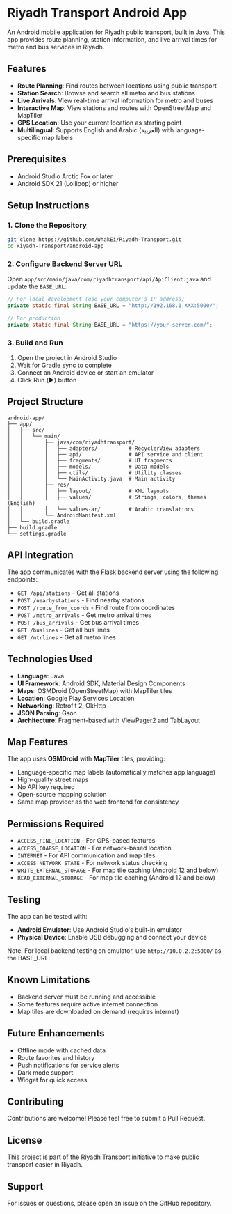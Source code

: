 # Riyadh Transport Android App

An Android mobile application for Riyadh public transport, built in Java. This app provides route planning, station information, and live arrival times for metro and bus services in Riyadh.

## Features

- **Route Planning**: Find routes between locations using public transport
- **Station Search**: Browse and search all metro and bus stations
- **Live Arrivals**: View real-time arrival information for metro and buses
- **Interactive Map**: View stations and routes with OpenStreetMap and MapTiler
- **GPS Location**: Use your current location as starting point
- **Multilingual**: Supports English and Arabic (العربية) with language-specific map labels

## Prerequisites

- Android Studio Arctic Fox or later
- Android SDK 21 (Lollipop) or higher

## Setup Instructions

### 1. Clone the Repository

```bash
git clone https://github.com/WhakEi/Riyadh-Transport.git
cd Riyadh-Transport/android-app
```

### 2. Configure Backend Server URL

Open `app/src/main/java/com/riyadhtransport/api/ApiClient.java` and update the `BASE_URL`:

```java
// For local development (use your computer's IP address)
private static final String BASE_URL = "http://192.168.1.XXX:5000/";

// For production
private static final String BASE_URL = "https://your-server.com/";
```

### 3. Build and Run

1. Open the project in Android Studio
2. Wait for Gradle sync to complete
3. Connect an Android device or start an emulator
4. Click Run (▶️) button

## Project Structure

```
android-app/
├── app/
│   ├── src/
│   │   └── main/
│   │       ├── java/com/riyadhtransport/
│   │       │   ├── adapters/          # RecyclerView adapters
│   │       │   ├── api/               # API service and client
│   │       │   ├── fragments/         # UI fragments
│   │       │   ├── models/            # Data models
│   │       │   ├── utils/             # Utility classes
│   │       │   └── MainActivity.java  # Main activity
│   │       ├── res/
│   │       │   ├── layout/            # XML layouts
│   │       │   ├── values/            # Strings, colors, themes (English)
│   │       │   └── values-ar/         # Arabic translations
│   │       └── AndroidManifest.xml
│   └── build.gradle
├── build.gradle
└── settings.gradle
```

## API Integration

The app communicates with the Flask backend server using the following endpoints:

- `GET /api/stations` - Get all stations
- `POST /nearbystations` - Find nearby stations
- `POST /route_from_coords` - Find route from coordinates
- `POST /metro_arrivals` - Get metro arrival times
- `POST /bus_arrivals` - Get bus arrival times
- `GET /buslines` - Get all bus lines
- `GET /mtrlines` - Get all metro lines

## Technologies Used

- **Language**: Java
- **UI Framework**: Android SDK, Material Design Components
- **Maps**: OSMDroid (OpenStreetMap) with MapTiler tiles
- **Location**: Google Play Services Location
- **Networking**: Retrofit 2, OkHttp
- **JSON Parsing**: Gson
- **Architecture**: Fragment-based with ViewPager2 and TabLayout

## Map Features

The app uses **OSMDroid** with **MapTiler** tiles, providing:
- Language-specific map labels (automatically matches app language)
- High-quality street maps
- No API key required
- Open-source mapping solution
- Same map provider as the web frontend for consistency

## Permissions Required

- `ACCESS_FINE_LOCATION` - For GPS-based features
- `ACCESS_COARSE_LOCATION` - For network-based location
- `INTERNET` - For API communication and map tiles
- `ACCESS_NETWORK_STATE` - For network status checking
- `WRITE_EXTERNAL_STORAGE` - For map tile caching (Android 12 and below)
- `READ_EXTERNAL_STORAGE` - For map tile caching (Android 12 and below)

## Testing

The app can be tested with:
- **Android Emulator**: Use Android Studio's built-in emulator
- **Physical Device**: Enable USB debugging and connect your device

Note: For local backend testing on emulator, use `http://10.0.2.2:5000/` as the BASE_URL.

## Known Limitations

- Backend server must be running and accessible
- Some features require active internet connection
- Map tiles are downloaded on demand (requires internet)

## Future Enhancements

- Offline mode with cached data
- Route favorites and history
- Push notifications for service alerts
- Dark mode support
- Widget for quick access

## Contributing

Contributions are welcome! Please feel free to submit a Pull Request.

## License

This project is part of the Riyadh Transport initiative to make public transport easier in Riyadh.

## Support

For issues or questions, please open an issue on the GitHub repository.
